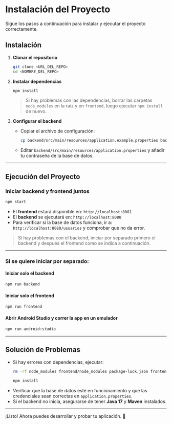 # Instalación del Proyecto

Sigue los pasos a continuación para instalar y ejecutar el proyecto correctamente.

## Instalación
1. **Clonar el repositorio**
   ```sh
   git clone <URL_DEL_REPO>
   cd <NOMBRE_DEL_REPO>
   ```

2. **Instalar dependencias**
   ```sh
   npm install
   ```
   > Si hay problemas con las dependencias, borrar las carpetas `node_modules` en la raíz y en `frontend`, luego ejecutar `npm install` de nuevo.

3. **Configurar el backend**
   - Copiar el archivo de configuración:
     ```sh
     cp backend/src/main/resources/application.example.properties backend/src/main/resources/application.properties
     ```
   - Editar `backend/src/main/resources/application.properties` y añadir tu contraseña de la base de datos.

---

## Ejecución del Proyecto

### Iniciar backend y frontend juntos
```sh
npm start
```
- El **frontend** estará disponible en: `http://localhost:8081`
- El **backend** se ejecutará en: `http://localhost:8080`
- Para verificar si la base de datos funciona, ir a: `http://localhost:8080/usuarios` y comprobar que no da error.

> Si hay problemas con el backend, iniciar por separado primero el backend y después el frontend como se indica a continuación.

---

### Si se quiere iniciar por separado:

#### Iniciar solo el backend
```sh
npm run backend
```

#### Iniciar solo el frontend
```sh
npm run frontend
```

#### Abrir Android Studio y correr la app en un emulador
```sh
npm run android:studio
```

---

## Solución de Problemas
- Si hay errores con dependencias, ejecutar:
  ```sh
  rm -rf node_modules frontend/node_modules package-lock.json frontend/package-lock.json
  
  npm install
  ```
- Verificar que la base de datos esté en funcionamiento y que las credenciales sean correctas en `application.properties`.
- Si el backend no inicia, asegurarse de tener **Java 17** y **Maven** instalados.

---

¡Listo! Ahora puedes desarrollar y probar tu aplicación. 🚀
